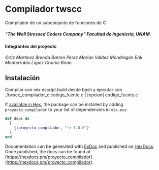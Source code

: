 # Compilador twscc

Compilador de un subconjunto de funciones de C 

##### "The Well Stressed Coders Company" Facultad de Ingeniería, UNAM.

#### Integrantes del proyecto

*Ortiz Martinez Brenda*
*Barrón Pérez Marian*
*Valdez Mondragón Erik*
*Monterrubio Lopez Charlie Brian*

## Instalación

Compilar con mix escript.build desde bash y ejecutar con ./twscc_compilador_c codigo_fuente.c | [opcion] codigo_fuente.c 

If [available in Hex](https://hex.pm/docs/publish), the package can be installed
by adding `proyecto_compilador` to your list of dependencies in `mix.exs`:

```elixir
def deps do
  [
    {:proyecto_compilador, "~> 1.0.0"}
  ]
end
```

Documentation can be generated with [ExDoc](https://github.com/elixir-lang/ex_doc)
and published on [HexDocs](https://hexdocs.pm). Once published, the docs can
be found at [https://hexdocs.pm/proyecto_compilador](https://hexdocs.pm/proyecto_compilador).

